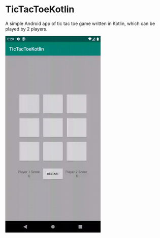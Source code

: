 # TicTacToeKotlin

A simple Android app of tic tac toe game written in Kotlin, which can be played by 2 players.

<img src="https://raw.githubusercontent.com/guilhermealbm/TicTacToeKotlin/master/game.gif" width="300">